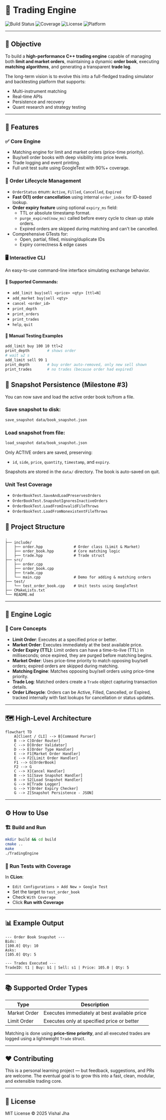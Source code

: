 # 🏦 Trading Engine

![Build Status](https://img.shields.io/badge/build-passing-brightgreen)
![Coverage](https://img.shields.io/badge/coverage-100%25-blue)
![License](https://img.shields.io/badge/license-MIT-lightgrey)
![Platform](https://img.shields.io/badge/platform-C++17-blueviolet)

---

## 🎯 Objective

To build a **high-performance C++ trading engine** capable of managing both **limit and market orders**, maintaining a dynamic **order book**, executing **matching algorithms**, and generating a transparent **trade log**. 

The long-term vision is to evolve this into a full-fledged trading simulator and backtesting platform that supports:
- Multi-instrument matching
- Real-time APIs
- Persistence and recovery
- Quant research and strategy testing

---

## 🚀 Features

### ✅ Core Engine
- Matching engine for limit and market orders (price-time priority).
- Buy/sell order books with deep visibility into price levels.
- Trade logging and event printing.
- Full unit test suite using GoogleTest with 90%+ coverage.

### 🔁 Order Lifecycle Management
- `OrderStatus` enum: `Active`, `Filled`, `Cancelled`, `Expired`
- **Fast O(1) order cancellation** using internal `order_index` for ID-based lookup.
- **Order expiry feature** using optional `expiry_ms` field:
    - TTL or absolute timestamp format.
    - `purge_expired(now_ms)` called before every cycle to clean up stale orders.
    - Expired orders are skipped during matching and can't be cancelled.
- Comprehensive GTests for:
    - Open, partial, filled, missing/duplicate IDs
    - Expiry correctness & edge cases

### 🖥️ Interactive CLI
An easy-to-use command-line interface simulating exchange behavior.

#### 🔧 Supported Commands:
- `add_limit buy|sell <price> <qty> [ttl=N]`
- `add_market buy|sell <qty>`
- `cancel <order_id>`
- `print_depth`
- `print_orders`
- `print_trades`
- `help`, `quit`

#### 🧪 Manual Testing Examples
```bash
add_limit buy 100 10 ttl=2
print_depth        # shows order
# wait ≥2 s
add_limit sell 99 1
print_depth        # buy order auto-removed, only new sell shown
print_trades       # no trades (because order had expired)
```
## 💾 Snapshot Persistence (Milestone #3)

You can now save and load the active order book to/from a file.

### Save snapshot to disk:
```bash
save_snapshot data/book_snapshot.json
```

### Load snapshot from file:
```bash
load_snapshot data/book_snapshot.json
```

Only ACTIVE orders are saved, preserving:
- `id`, `side`, `price`, `quantity`, `timestamp`, and `expiry`.

Snapshots are stored in the `data/` directory. The book is auto-saved on quit.

### Unit Test Coverage
- `OrderBookTest.SaveAndLoadPreservesOrders`
- `OrderBookTest.SnapshotIgnoresInactiveOrders`
- `OrderBookTest.LoadFromInvalidFileThrows`
- `OrderBookTest.LoadFromNonexistentFileThrows`

## 🧠 Project Structure

```
.
├── include/
│   ├── order.hpp              # Order class (Limit & Market)
│   ├── order_book.hpp         # Core matching logic
│   ├── trade.hpp              # Trade struct
├── src/
│   ├── order.cpp
│   ├── order_book.cpp
│   ├── trade.cpp
│   └── main.cpp               # Demo for adding & matching orders
├── test/
│   └── test_order_book.cpp    # Unit tests using GoogleTest
├── CMakeLists.txt
└── README.md
```

---

## 🧪 Engine Logic

### 🧱 Core Concepts

- **Limit Order**: Executes at a specified price or better.
- **Market Order**: Executes immediately at the best available price.
- **Order Expiry (TTL)**: Limit orders can have a time-to-live (TTL) in milliseconds; once expired, they are purged before matching begins.
- **Market Order**: Uses price-time priority to match opposing buy/sell orders; expired orders are skipped during matching.
- **Matching Engine**: Matches opposing buy/sell orders using price-time priority.
- **Trade Log**: Matched orders create a `Trade` object capturing transaction details.
- **Order Lifecycle**: Orders can be Active, Filled, Cancelled, or Expired, tracked internally with fast lookups for cancellation or status updates.

---

## 🗺️ High-Level Architecture

```mermaid
flowchart TD
    A[Client / CLI] --> B[Command Parser]
    B --> C[Order Router]
    C --> D[Order Validator]
    D --> E[Order Type Handler]
    E --> F1[Market Order Handler]
    E --> F2[Limit Order Handler]
    F1 --> G[OrderBook]
    F2 --> G
    C --> X[Cancel Handler]
    B --> S1[Save Snapshot Handler]
    B --> S2[Load Snapshot Handler]
    G --> H[Trade Logger]
    G --> Y[Order Expiry Checker]
    G --> Z[Snapshot Persistence - JSON]

```
---

## ⚙️ How to Use

### 🏗️ Build and Run

```bash
mkdir build && cd build
cmake ..
make
./TradingEngine
```

### 🧪 Run Tests with Coverage

In **CLion**:
- `Edit Configurations > Add New > Google Test`
- Set the target to `test_order_book`
- Check `With Coverage`
- Click **Run with Coverage**

---

## 📊 Example Output

```
--- Order Book Snapshot ---
Bids:
[100.0] Qty: 10
Asks:
[105.0] Qty: 5

--- Trades Executed ---
TradeID: t1 | Buy: b1 | Sell: s1 | Price: 105.0 | Qty: 5
```

---

## 📚 Supported Order Types

| Type         | Description                                  |
|--------------|----------------------------------------------|
| Market Order | Executes immediately at best available price |
| Limit Order  | Executes only at specified price or better   |

Matching is done using **price-time priority**, and all executed trades are logged using a lightweight `Trade` struct.

---

## ❤️ Contributing

This is a personal learning project — but feedback, suggestions, and PRs are welcome. The eventual goal is to grow this into a fast, clean, modular, and extensible trading core.

---

## 📜 License

MIT License © 2025 Vishal Jha
